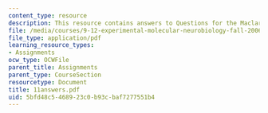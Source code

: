 ```yaml
---
content_type: resource
description: This resource contains answers to Questions for the Maclaren, et al paper.
file: /media/courses/9-12-experimental-molecular-neurobiology-fall-2006/5bfd48c5468923c0b93cbaf7277551b4_11answers.pdf
file_type: application/pdf
learning_resource_types:
- Assignments
ocw_type: OCWFile
parent_title: Assignments
parent_type: CourseSection
resourcetype: Document
title: 11answers.pdf
uid: 5bfd48c5-4689-23c0-b93c-baf7277551b4
---
```

